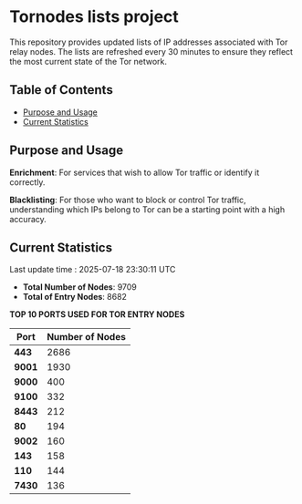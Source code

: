 # Tornodes lists project

This repository provides updated lists of IP addresses associated with Tor relay nodes. The lists are refreshed every 30 minutes to ensure they reflect the most current state of the Tor network.

## Table of Contents

- [Purpose and Usage](#purpose-and-usage)
- [Current Statistics](#current-statistics)


## Purpose and Usage

**Enrichment**: For services that wish to allow Tor traffic or identify it correctly.

**Blacklisting**: For those who want to block or control Tor traffic, understanding which IPs belong to Tor can be a starting point with a high accuracy.

## Current Statistics

Last update time : 2025-07-18 23:30:11 UTC

- **Total Number of Nodes**: 9709
- **Total of Entry Nodes**: 8682

**TOP 10 PORTS USED FOR TOR ENTRY NODES**

| **Port** | **Number of Nodes** |
|------|-----------------|
| **443**   | 2686  |
| **9001**   | 1930  |
| **9000**   | 400  |
| **9100**   | 332  |
| **8443**   | 212  |
| **80**   | 194  |
| **9002**   | 160  |
| **143**   | 158  |
| **110**   | 144  |
| **7430**   | 136  |

